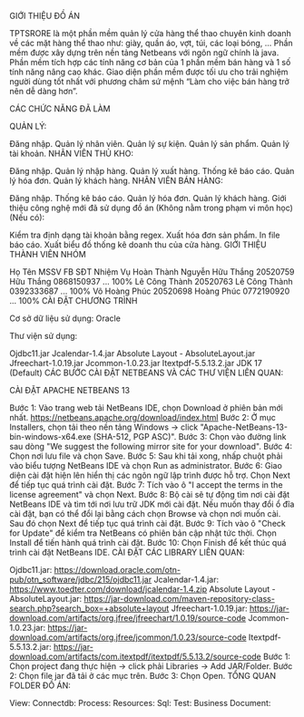 GIỚI THIỆU ĐỒ ÁN

TPTSRORE là một phần mềm quản lý cửa hàng thể thao chuyên kinh doanh về các mặt hàng thể thao như: giày, quần áo, vợt, túi, các loại bóng, ... Phần mềm được xây dựng trên nền tảng Netbeans với ngôn ngữ chính là java. Phần mềm tích hợp các tính năng cơ bản của 1 phần mềm bán hàng và 1 số tính năng nâng cao khác. Giao diện phần mềm được tối ưu cho trải nghiệm người dùng tốt nhất với phương châm sứ mệnh “Làm cho việc bán hàng trở nên dễ dàng hơn”.

CÁC CHỨC NĂNG ĐÃ LÀM

QUẢN LÝ:

Đăng nhập.
Quản lý nhân viên.
Quản lý sự kiện.
Quản lý sản phẩm.
Quản lý tài khoản.
NHÂN VIÊN THỦ KHO:

Đăng nhập.
Quản lý nhập hàng.
Quản lý xuất hàng.
Thống kê báo cáo.
Quản lý hóa đơn.
Quản lý khách hàng.
NHÂN VIÊN BÁN HÀNG:

Đăng nhập.
Thống kê báo cáo.
Quản lý hóa đơn.
Quản lý khách hàng.
Giới thiệu công nghệ mới đã sử dụng đồ án (Không nằm trong phạm vi môn học) (Nếu có):

Kiểm tra định dạng tài khoản bằng regex.
Xuất hóa đơn sản phẩm.
In file báo cáo.
Xuất biểu đồ thống kê doanh thu của cửa hàng.
GIỚI THIỆU THÀNH VIÊN NHÓM

Họ Tên	MSSV	FB	SĐT	Nhiệm Vụ	Hoàn Thành
Nguyễn Hữu Thắng	20520759	Hữu Thắng	0868150937	...	100%
Lê Công Thành	20520763	Lê Công Thành	0392333687	...	100%
Võ Hoàng Phúc	20520698	Hoàng Phúc	0772190920	...	100%
CÀI ĐẶT CHƯƠNG TRÌNH

Cơ sở dữ liệu sử dụng: Oracle

Thư viện sử dụng:

Ojdbc11.jar
Jcalendar-1.4.jar
Absolute Layout - AbsoluteLayout.jar
Jfreechart-1.0.19.jar
Jcommon-1.0.23.jar
Itextpdf-5.5.13.2.jar
JDK 17 (Default)
CÁC BƯỚC CÀI ĐẶT NETBEANS VÀ CÁC THƯ VIỆN LIÊN QUAN:

CÀI ĐẶT APACHE NETBEANS 13

Bước 1: Vào trang web tải NetBeans IDE, chọn Download ở phiên bản mới nhất. https://netbeans.apache.org/download/index.html
Bước 2: Ở mục Installers, chọn tải theo nền tảng Windows -> click "Apache-NetBeans-13-bin-windows-x64.exe (SHA-512, PGP ASC)".
Bước 3: Chọn vào đường link sau dòng "We suggest the following mirror site for your download".
Bước 4: Chọn nơi lưu file và chọn Save.
Bước 5: Sau khi tải xong, nhấp chuột phải vào biểu tượng NetBeans IDE và chọn Run as administrator.
Bước 6: Giao diện cài đặt hiện lên hiển thị các ngôn ngữ lập trình được hỗ trợ. Chọn Next để tiếp tục quá trình cài đặt.
Bước 7: Tích vào ô "I accept the terms in the license agreement" và chọn Next.
Bước 8: Bộ cài sẽ tự động tìm nơi cài đặt NetBeans IDE và tìm tới nơi lưu trữ JDK mới cài đặt. Nếu muốn thay đổi ổ đĩa cài đặt, bạn có thể đổi lại bằng cách chọn Browse và chọn nơi muốn cài. Sau đó chọn Next để tiếp tục quá trình cài đặt.
Bước 9: Tích vào ô "Check for Update" để kiểm tra NetBeans có phiên bản cập nhật tức thời. Chọn Install để tiến hành quá trình cài đặt.
Bước 10: Chọn Finish để kết thúc quá trình cài đặt NetBeans IDE.
CÀI ĐẶT CÁC LIBRARY LIÊN QUAN:

Ojdbc11.jar: https://download.oracle.com/otn-pub/otn_software/jdbc/215/ojdbc11.jar
Jcalendar-1.4.jar: https://www.toedter.com/download/jcalendar-1.4.zip
Absolute Layout - AbsoluteLayout.jar: https://jar-download.com/maven-repository-class-search.php?search_box=+absolute+layout
Jfreechart-1.0.19.jar: https://jar-download.com/artifacts/org.jfree/jfreechart/1.0.19/source-code
Jcommon-1.0.23.jar: https://jar-download.com/artifacts/org.jfree/jcommon/1.0.23/source-code
Itextpdf-5.5.13.2.jar: https://jar-download.com/artifacts/com.itextpdf/itextpdf/5.5.13.2/source-code
Bước 1: Chọn project đang thực hiện -> click phải Libraries -> Add JAR/Folder.
Bước 2: Chọn file jar đã tải ở các mục trên.
Bước 3: Chọn Open.
TỔNG QUAN FOLDER ĐỒ ÁN:

View:
Connectdb:
Process:
Resources:
Sql:
Test:
Business Document:
